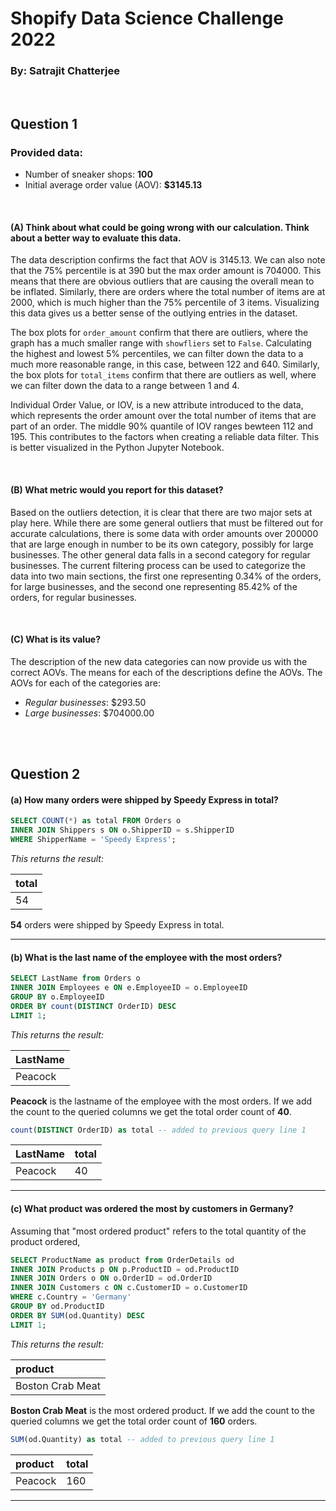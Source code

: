 # Shopify Data Science Challenge 2022
### By: Satrajit Chatterjee

<br>

## Question 1

### Provided data: 

- Number of sneaker shops: **100**
- Initial average order value (AOV): **$3145.13**

<br>

#### (A) Think about what could be going wrong with our calculation. Think about a better way to evaluate this data.

The data description confirms the fact that AOV is 3145.13. We can also note that the 75% percentile is at 390 but the max order amount is 704000. This means that there are obvious outliers that are causing the overall mean to be inflated. Similarly, there are orders where the total number of items are at 2000, which is much higher than the 75% percentile of 3 items. Visualizing this data gives us a better sense of the outlying entries in the dataset.

The box plots for `order_amount` confirm that there are outliers, where the graph has a much smaller range with `showfliers` set to `False`. Calculating the highest and lowest 5% percentiles, we can filter down the data to a much more reasonable range, in this case, between 122 and 640. Similarly, the box plots for `total_items` confirm that there are outliers as well, where we can filter down the data to a range between 1 and 4. 

Individual Order Value, or IOV, is a new attribute introduced to the data, which represents the order amount over the total number of items that are part of an order. The middle 90% quantile of IOV ranges bewteen 112 and 195. This contributes to the factors when creating a reliable data filter. This is better visualized in the Python Jupyter Notebook. 

<br>

#### (B) What metric would you report for this dataset?

Based on the outliers detection, it is clear that there are two major sets at play here. While there are some general outliers that must be filtered out for accurate calculations, there is some data with order amounts over 200000 that are large enough in number to be its own category, possibly for large businesses. The other general data falls in a second category for regular businesses. The current filtering process can be used to categorize the data into two main sections, the first one representing 0.34% of the orders, for large businesses, and the second one representing 85.42% of the orders, for regular businesses.

<br>

#### (C) What is its value?

The description of the new data categories can now provide us with the correct AOVs. The means for each of the descriptions define the AOVs. The AOVs for each of the categories are:

- *Regular businesses*: \$293.50
- *Large businesses*: \$704000.00

<br>
<br>

## Question 2

#### (a) How many orders were shipped by Speedy Express in total?

```sql
SELECT COUNT(*) as total FROM Orders o
INNER JOIN Shippers s ON o.ShipperID = s.ShipperID
WHERE ShipperName = 'Speedy Express';
```

*This returns the result:* 

| total |
| :--- |
| 54 |

**54** orders were shipped by Speedy Express in total.

---

#### (b) What is the last name of the employee with the most orders?

```sql
SELECT LastName from Orders o
INNER JOIN Employees e ON e.EmployeeID = o.EmployeeID
GROUP BY o.EmployeeID
ORDER BY count(DISTINCT OrderID) DESC
LIMIT 1;
```

*This returns the result:* 

| LastName |
| :--- |
| Peacock |

**Peacock** is the lastname of the employee with the most orders. 
If we add the count to the queried columns we get the total order count of **40**.

```sql
count(DISTINCT OrderID) as total -- added to previous query line 1
```

| LastName | total |
| :--- | :--- |
| Peacock | 40 |

---

#### (c) What product was ordered the most by customers in Germany?

Assuming that "most ordered product" refers to the total quantity of the product ordered, 

```sql
SELECT ProductName as product from OrderDetails od
INNER JOIN Products p ON p.ProductID = od.ProductID
INNER JOIN Orders o ON o.OrderID = od.OrderID
INNER JOIN Customers c ON c.CustomerID = o.CustomerID
WHERE c.Country = 'Germany'
GROUP BY od.ProductID
ORDER BY SUM(od.Quantity) DESC
LIMIT 1;
```

*This returns the result:* 

| product |
| :--- |
| Boston Crab Meat |

**Boston Crab Meat** is the most ordered product.
If we add the count to the queried columns we get the total order count of **160** orders.

```sql
SUM(od.Quantity) as total -- added to previous query line 1
```

| product | total |
| :--- | :--- |
| Peacock | 160 |

---